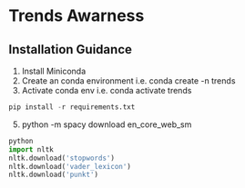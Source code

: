 # Trends Awarness

## Installation Guidance

1. Install Miniconda
2. Create an conda environment i.e. conda create -n trends
3. Activate conda env i.e. conda activate trends

```python
pip install -r requirements.txt
```
5. python -m spacy download en_core_web_sm
```python
python
import nltk
nltk.download('stopwords')
nltk.download('vader_lexicon')
nltk.download('punkt')
```
